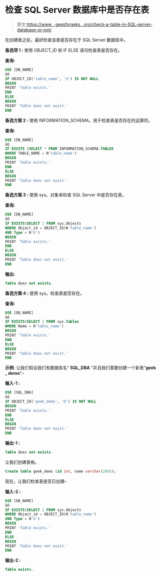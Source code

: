 # 检查 SQL Server 数据库中是否存在表

> 原文:[https://www . geesforgeks . org/check-a-table-in-SQL-server-database-or-not/](https://www.geeksforgeeks.org/check-whether-a-table-exists-in-sql-server-database-or-not/)

在创建表之前，最好检查该表是否存在于 SQL Server 数据库中。

**备选项 1 :**
使用 OBJECT_ID 和 IF ELSE 语句检查表是否存在。

**查询:**

```sql
USE [DB_NAME]
GO
IF OBJECT_ID('table_name', 'U') IS NOT NULL
BEGIN
PRINT 'Table exists.'
END
ELSE
BEGIN
PRINT 'Table does not exist.'
END

```

**备选方案 2 :**
使用 INFORMATION_SCHEMA。用于检查表是否存在的运算符。

**查询:**

```sql
USE [DB_NAME]
GO
IF EXISTS (SELECT * FROM INFORMATION_SCHEMA.TABLES
WHERE TABLE_NAME = N'table_name')
BEGIN
PRINT 'Table exists.'
END
ELSE
BEGIN
PRINT 'Table does not exist.'
END

```

**备选方案 3 :**
使用 sys。对象来检查 SQL Server 中是否存在表。

**查询:**

```sql
USE [DB_NAME]
GO
IF EXISTS(SELECT 1 FROM sys.Objects
WHERE Object_id = OBJECT_ID(N'table_name')
AND Type = N'U')
BEGIN
PRINT 'Table exists.'
END
ELSE
BEGIN
PRINT 'Table does not exist.'
END

```

**输出:**

```sql
Table does not exists.
```

**备选方案 4 :**
使用 sys。检查表是否存在。

**查询:**

```sql
USE [DB_NAME]
GO
IF EXISTS(SELECT 1 FROM sys.Tables
WHERE Name = N'table_name')
BEGIN
PRINT 'Table exists.'
END
ELSE
BEGIN
PRINT 'Table does not exist.'
END

```

**示例:**
让我们假设我们有数据库名“ **SQL_DBA** ”并且我们需要创建一个新表“**geek _ demo**”–

**输入-1 :**

```sql
USE [SQL_DBA]
GO
IF OBJECT_ID('geek_demo', 'U') IS NOT NULL
BEGIN
PRINT 'Table exists.'
END
ELSE
BEGIN
PRINT 'Table does not exist.'
END

```

**输出-1 :**

```sql
Table does not exists.
```

让我们创建表格。

```sql
Create table geek_demo (id int, name varchar(200));
```

现在，让我们检查表是否已创建–

**输入-2 :**

```sql
USE [DB_NAME]
GO
IF EXISTS(SELECT 1 FROM sys.Objects
WHERE Object_id = OBJECT_ID(N'table_name')
AND Type = N'U')
BEGIN
PRINT 'Table exists.'
END
ELSE
BEGIN
PRINT 'Table does not exist.'
END

```

**输出-2 :**

```sql
Table exists.
```